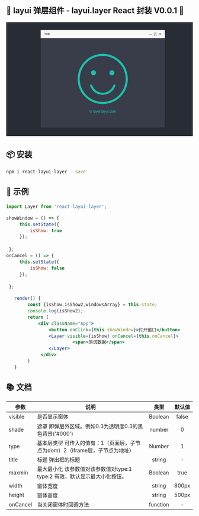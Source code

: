 
## 🎉 layui 弹层组件 - layui.layer React 封装 V0.0.1 🎉

![示例图](image.png "layer")

## 📦 安装

```bash
npm i react-layui-layer --save
```

## 🔨 示例

```jsx
import Layer from 'react-layui-layer';
```
```jsx
showWindow = () => {
     this.setState({
         isShow: true
     });

 };
onCancel = () => {
     this.setState({
         isShow: false
     });

 };
```
```jsx
   render() {
        const {isShow,isShow2,windowsArray} = this.state;
        console.log(isShow2);
        return (
            <div className="App">
                <button onClick={this.showWindow}>打开窗口</button>
                <Layer visible={isShow} onCancel={this.onCancel}>
                         <span>测试数据</span>
                </Layer>
             </div>
        )
   }
```

## 📚 文档

| 参数        | 说明   |  类型  | 默认值  |
| --------   | -----  | :----:  |:----:  |
| visible | 是否显示窗体 | Boolean | false |
| shade  | 遮罩 即弹层外区域。例如0.3为透明度0.3的黑色背景('#000')  |   number    |  0   |
| type | 基本层类型 可传入的值有：1（页面层，子节点为dom）2（iframe层，子节点为地址） |  Number    |  1  |
| title  | 标题 弹出框的标题 |  string  |   -  |
| maxmin | 最大最小化 该参数值对该参数值对type:1 type:2 有效，默认显示最大小化按钮。 |Boolean|true|
| width |窗体宽度 |string| 800px|
| height |窗体高度 |string| 500px|
| onCancel | 当关闭窗体时回调方法 | function | - |